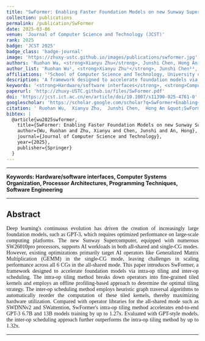 ```yaml
---
title: "SwFormer: Enabling Faster Foundation Models on new Sunway Supercomputer via Holistic Kernel Tiling and Scheduling"
collection: publications
permalink: /publication/SwFormer
date: 2025-03-06
venue: 'Journal of Computer Science and Technology (JCST)'
rank: 2025
badge: 'JCST 2025'
badge_class: 'badge-journal'
image: 'https://zhuxy-ustc.github.io/images/publications/swformer.jpg'
authors: 'Ruohan Wu, <strong>Xianyu Zhu</strong>, Junshi Chen, Hong An'
author_list: 'Ruohan Wu¹, <strong>Xianyu Zhu¹</strong>, Junshi Chen¹², Hong An¹²'
affiliations: '¹School of Computer Science and Technology, University of Science and Technology of China, Hefei, China<br>²Laoshan Laboratory, Qingdao, China'
description: 'A framework designed to accelerate foundation models via intra-op tiling and inter-op scheduling on the new Sunway Supercomputer.'
keywords: '<strong>Hardware/software interfaces</strong>, <strong>Computer Systems Organization</strong>, <strong>Processor Architectures</strong>, <strong>Programming Techniques</strong>, <strong>Software Engineering</strong>'
paperurl: 'http://zhuxy-USTC.github.io/files/SwFormer.pdf'
doi: 'https://jcst.ict.ac.cn/en/article/doi/10.1007/s11390-025-4761-0'
googlescholar: 'https://scholar.google.com/scholar?q=SwFormer+Enabling+Faster+Foundation+Models+Sunway+Supercomputer'
citation: ' Ruohan Wu,  Xianyu Zhu,  Junshi Chen,  Hong An &quot;SwFormer: Enabling Faster Foundation Models on new Sunway Supercomputer via Holistic Kernel Tiling and Scheduling.&quot; Journal of Computer Science and Technology(JCST), 2025.'
bibtex: |
  @article{wu2025swformer,
    title={SwFormer: Enabling Faster Foundation Models on new Sunway Supercomputer via Holistic Kernel Tiling and Scheduling},
    author={Wu, Ruohan and Zhu, Xianyu and Chen, Junshi and An, Hong},
    journal={Journal of Computer Science and Technology},
    year={2025},
    publisher={Springer}
  }
---
```



**************************************************************

**Keywords: Hardware/software interfaces, Computer Systems Organization, Processor Architectures, Programming Techniques, Software Engineering**


--------

## Abstract

<div style="font-family: 'Times New Roman', Times, serif;">
<p style="text-align: justify;">
Deep learning's continuous evolution has driven the creation of increasingly large foundation models, such as GPT-3, which requires optimized performance on large-scale computing platforms. The new Sunway Supercomputer, equipped with numerous SW26010pro processors, supports AI workloads in both all-shared and single-CG modes. However, existing optimizations primarily target AI operators like Generalized Matrix Multiplication (GEMM) in the single-CG mode, leaving challenges in scaling performance across all 6 CGs in the all-shared mode. This paper introduces SwFormer, a framework designed to accelerate foundation models via intra-op tiling and inter-op scheduling. The intra-op tiling method breaks down operators into fine-grained tiled kernels and employs an offline profiling-based approach to determine the optimal tiling strategy. The inter-op scheduling method employs heuristic graph traversal algorithms to automatically reorder the computation of these tiled kernels, thereby maximizing hardware utilization. Compared with operator libraries for the all-shared mode such as SWDNNv2 and SWattention, SwFormer's intra-op tiling method accelerates end-to-end GPT-3 6.7B and 13B models training by up to 1.27x. Evaluated with GPT-style models, the inter-op scheduling approach further outperforms the intra-op tiling method by up to 1.32x.
</p>
</div>


--------
